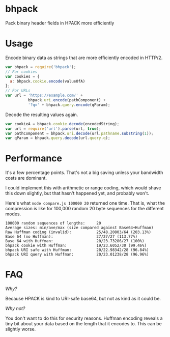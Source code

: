 # bhpack

Pack binary header fields in HPACK more efficiently

# Usage

Encode binary data as strings that are more efficiently encoded
in HTTP/2.

```javascript
var bhpack = require('bhpack');
// For cookies
var cookies = {
  a: bhpack.cookie.encode(valueOfA)
};
// For URLs
var url = 'https://example.com/' +
          bhpack.uri.encode(pathComponent) +
          '?q=' + bhpack.query.encode(qParam);
```

Decode the resulting values again.

```javascript
var cookieA = bhpack.cookie.decode(encodedString);
var url = require('url').parse(url, true);
var pathComponent = bhpack.uri.decode(url.pathname.substring(1));
var qParam = bhpack.query.decode(url.query.q);
```

# Performance

It's a few percentage points.  That's not a big saving unless your bandwidth
costs are dominant.

I could implement this with arithmetic or range coding, which would shave this
down slightly, but that hasn't happened yet, and probably won't.

Here's what `node compare.js 100000 20` returned one time.  That is, what the
compression is like for 100,000 random 20 byte sequences for the different
modes.

```
100000 random sequences of lengths:     20
Average sizes: min/ave/max (size compared against Base64+Huffman)
Raw Huffman coding (invalid):           25/48.20803/64 (203.13%)
Base 64 (no Huffman):                   27/27/27 (113.77%)
Base 64 with Huffman:                   20/23.73286/27 (100%)
bhpack cookie with Huffman:             19/23.6052/30 (99.46%)
bhpack URI safe with Huffman:           20/22.98342/28 (96.84%)
bhpack URI query with Huffman:          20/23.01238/28 (96.96%)
```

# FAQ

*Why?*

Because HPACK is kind to URI-safe base64, but not as kind as it could be.

*Why not?*

You don't want to do this for security reasons.  Huffman encoding reveals a tiny
bit about your data based on the length that it encodes to.  This can be
slightly worse.

